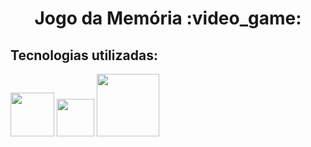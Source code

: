 <h1 align="center">Jogo da Memória :video_game:</h1> 

<h2>Tecnologias utilizadas:</h2>

<img width="70px" src="https://img.shields.io/badge/HTML-239120?style=for-the-badge&logo=html5&logoColor=white"/> <img width="60px" src="https://img.shields.io/badge/CSS-239120?&style=for-the-badge&logo=css3&logoColor=white"/> <img width="100px" src="https://img.shields.io/badge/JavaScript-323330?style=for-the-badge&logo=javascript&logoColor=F7DF1E"/>
